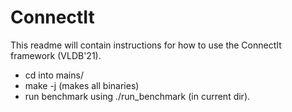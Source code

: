 # ConnectIt

This readme will contain instructions for how to use the ConnectIt framework
(VLDB'21).

* cd into mains/
* make -j (makes all binaries)
* run benchmark using ./run_benchmark (in current dir).
